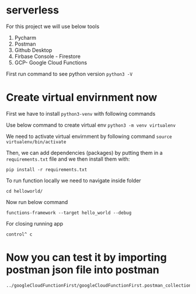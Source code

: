# serverless
For this project we will use below tools
1. Pycharm
2. Postman
3. Github Desktop
4. Firbase Console - Firestore
5. GCP- Google Cloud Functions

First run command to see python version
``python3 -V``

# Create virtual envirnment now
First we have to install `python3-venv` with following commands

Use below command to create virtual env
``python3 -m venv virtualenv``

We need to activate virtual envirnment by following command 
``source virtualenv/bin/activate``

Then, we can add dependencies (packages) by putting them
in a `requirements.txt` file and we then install them with:
```
pip install -r requirements.txt
```
To run function locally we need to navigate inside folder
```
cd helloworld/
```
Now run below command 
```
functions-framework --target hello_world --debug
```
For closing running app
```
control^ c
```
# Now you can test it by importing postman json file into postman
```
../googleCloudFunctionFirst/googleCloudFunctionFirst.postman_collection.json
```




